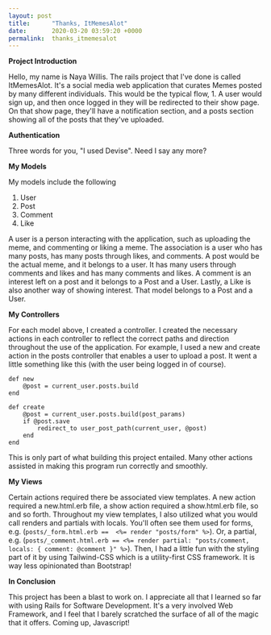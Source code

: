```yaml
---
layout: post
title:      "Thanks, ItMemesAlot"
date:       2020-03-20 03:59:20 +0000
permalink:  thanks_itmemesalot
---
```



**Project Introduction**

Hello, my name is Naya Willis. The rails project that I've done is called ItMemesAlot. It's a social media web application that curates Memes posted by many different individuals. This would be the typical flow, 1. A user would sign up, and then once logged in they will be redirected to their show page. On that show page, they'll have a notification section, and a posts section showing all of the posts that they've uploaded. 

**Authentication**

Three words for you, "I used Devise". Need I say any more?

**My Models**

My models include the following

1. User
2. Post
3. Comment
4. Like


A user is a person interacting with the application, such as uploading the meme, and commenting or liking a meme. The association is a user who has many posts, has many posts through likes, and comments. A post would be the actual meme, and it belongs to a user. It has many users through comments and likes and has many comments and likes. A comment is an interest left on a post and it belongs to a Post and a User. Lastly, a Like is also another way of showing interest. That model belongs to a Post and a User.

**My Controllers**

For each model above, I created a controller. I created the necessary actions in each controller to reflect the correct paths and direction throughout the use of the application. For example, I used a new and create action in the posts controller that enables a user to upload a post. It went a little something like this (with the user being logged in of course).

```
def new
	@post = current_user.posts.build
end
```

```
def create
	@post = current_user.posts.build(post_params)
	if @post.save	
		redirect_to user_post_path(current_user, @post)
	end
end
```

This is only part of what building this project entailed. Many other actions assisted in making this program run correctly and smoothly.

**My Views**

Certain actions required there be associated view templates. A new action required a new.html.erb file, a show action required a show.html.erb file, so and so forth. Throughout my view templates, I also utilized what you would call renders and partials with locals. You'll often see them used for forms, e.g. (`posts/_form.html.erb ==  <%= render "posts/form" %>`). Or, a partial, e.g. (`posts/_comment.html.erb == <%= render partial: "posts/comment, locals: { comment: @comment }" %>`). Then, I had a little fun with the styling part of it by using Tailwind-CSS which is a utility-first CSS framework. It is way less opinionated than Bootstrap!

**In Conclusion**

This project has been a blast to work on. I appreciate all that I learned so far with using Rails for Software Development. It's a very involved Web Framework, and I feel that I barely scratched the surface of all of the magic that it offers. Coming up, Javascript!
